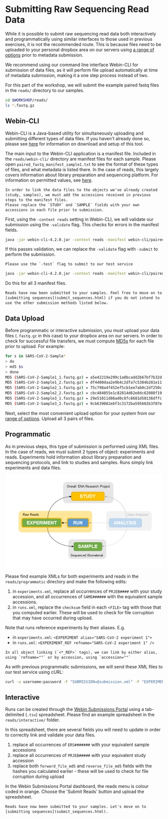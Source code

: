 # Submitting Raw Sequencing Read Data

While it is possible to submit raw sequencing read data both interactively and programmatically using similar interfaces to those used in previous exercises, it is not the recommended route. This is because files need to be uploaded to your personal dropbox area on our servers using [a range of options](https://ena-docs.readthedocs.io/en/latest/submit/fileprep/upload.html) prior to metadata submission.

We recommend using our command line interface Webin-CLI for submission of data files, as it will perform file upload automatically at time of metadata submission, making it a one step process instead of two.

For this part of the workshop, we will submit the example paired fastq files in the `reads/` directory to our samples.

```bash
cd $WORKSHOP/reads/
ls *.fastq.gz
```

## Webin-CLI

Webin-CLI is a Java-based utility for simultaneously uploading and submitting different types of data files. If you haven't already done so, please see [here](https://github.com/enasequence/webin-cli/tree/v4.1.0#readme) for information on download and setup of this tool.

The main input to the Webin-CLI application is a manifest file. Included in the `reads/webin-cli/` directory are manifest files for each sample. Please open `paired_fastq_manifest_sample1.txt` to see the format of these types of files, and what metadata is listed there. In the case of reads, this largely covers information about library preparation and sequencing platform. For information on permitted values, see [here](https://ena-docs.readthedocs.io/en/latest/submit/reads/webin-cli.html#metadata-validation).

```{note}
In order to link the data files to the objects we've already created (study, samples), we must add the accessions received in previous steps to the manifest files.
Please replace the `STUDY` and `SAMPLE` fields with your own accessions in each file prior to submission.
```

First, using the `-context reads` setting in Webin-CLI, we will validate our submission using the `-validate` flag. This checks for errors in the manifest fields.

```bash
java -jar webin-cli-4.2.0.jar -context reads -manifest webin-cli/paired_fastq_manifest_sample1.txt -userName user -password pass -test -validate
```

If this passes validation, we can replace the `-validate` flag with `-submit` to perform the submission.

```{warning}
Please use the `-test` flag to submit to our test service
```

```bash
java -jar webin-cli-4.2.0.jar -context reads -manifest webin-cli/paired_fastq_manifest_sample1.txt -userName user -password pass -test -submit
```

Do this for all 3 manifest files.

```{tip}
Reads have now been submitted to your samples. Feel free to move on to [submitting sequences](submit_sequences.html) if you do not intend to use the other submission methods listed below.
```

## Data Upload

Before programmatic or interactive submission, you must upload your data files (`.fastq.gz` in this case) to your dropbox area on our servers. In order to check for successful file transfers, we must compute [MD5s](https://en.wikipedia.org/wiki/MD5) for each file prior to upload. For example:

```bash
for s in SARS-CoV-2-Sample*
> do
> md5 $s
> done
MD5 (SARS-CoV-2-Sample1_1.fastq.gz) = a5e42219e299c1a0bcadd2b67bf7b32d
MD5 (SARS-CoV-2-Sample1_2.fastq.gz) = df4480daa2e9b4c2dfa7c5384b281e11
MD5 (SARS-CoV-2-Sample2_1.fastq.gz) = 75c798a4f452ef5cb1ee7ab0c2df250c
MD5 (SARS-CoV-2-Sample2_2.fastq.gz) = cbc484055e1c82814d62e8dc62088f19
MD5 (SARS-CoV-2-Sample3_1.fastq.gz) = 29e51011d86ad0c8fc8681d50136dffc
MD5 (SARS-CoV-2-Sample3_2.fastq.gz) = 9cb639082ebf3c3172ba595602b3f07e
```

Next, select the most convenient upload option for your system from our [range of options](https://ena-docs.readthedocs.io/en/latest/submit/fileprep/upload.html). Upload all 3 pairs of files.

## Programmatic

As in previous steps, this type of submission is performed using XML files. In the case of reads, we must submit 2 types of object: experiments and reads. Experiments hold information about library preparation and sequencing protocols, and link to studies and samples.  Runs simply link experiments and data files.

![](../images/metadata_model_reads.png)

Please find example XMLs for both experiments and reads in the `reads/programmatic` directory and make the following edits:
1. in `experiments.xml`, replace all occurrences of `PRJEB####` with your study accession, and all occurrences of `SAME######` with the equivalent sample accessions.
2. in `runs.xml`, replace the `checksum` field in each `<FILE>` tag with those that you computed earlier. These will be used to check for file corruption that may have occurred during upload.

Note that runs reference experiments by their aliases. E.g.
- in `experiments.xml`: `<EXPERIMENT alias="SARS-CoV-2 experiment 1">`
- in `runs.xml`: `<EXPERIMENT_REF refname="SARS-CoV-2 experiment 1" />`

```{note}
In all object linking (`<*_REF>` tags), we can link by either alias, using `refname=""` or by accession, using `accession=""`
```

As with previous programmatic submissions, we will send these XML files to our test service using cURL:
```bash
curl -u username:password -F "SUBMISSION=@submission.xml" -F "EXPERIMENT=@experiments.xml" -F "RUN=@runs.xml" "https://wwwdev.ebi.ac.uk/ena/submit/drop-box/submit/"
```

## Interactive

Runs can be created through the [Webin Submissions Portal](https://wwwdev.ebi.ac.uk/ena/submit/webin/) using a tab-delimited (`.tsv`) spreadsheet. Please find an example spreadsheet in the `reads/interactive/` folder.

In this spreadsheet, there are several fields you will need to update in order to correctly link and validate your data files.
1. replace all occurrences of `ERS#######` with your equivalent sample accessions
2. replace all occurrences of `PRJEB#####` with your equivalent study accession
3. replace both `forward_file_md5` and `reverse_file_md5` fields with the hashes you calculated earlier - these will be used to check for file corruption during upload

In the Webin Submissions Portal dashboard, the reads menu is colour coded in orange. Choose the 'Submit Reads' button and upload the spreadsheet.

```{tip}
Reads have now been submitted to your samples. Let's move on to [submitting sequences](submit_sequences.html).
```
